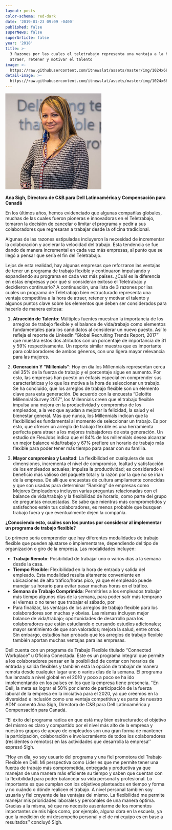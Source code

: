 ```yaml
---
layout: posts
color-schema: red-dark
date: '2019-01-23 09:09 -0400'
published: false
superNews: false
superArticle: false
year: '2018'
title: >-
  3 Razones por las cuales el teletrabajo representa una ventaja a la hora de
  atraer, retener y motivar el talento
image: >-
  https://raw.githubusercontent.com/itnewslat/assets/master/img/1024x680/Hombre-Teletrabajo-g.jpg
detail-image: >-
  https://raw.githubusercontent.com/itnewslat/assets/master/img/1024x680/Hombre-Teletrabajo-g.jpg
---
```

![](https://raw.githubusercontent.com/itnewslat/assets/master/img/300x300/Ana-Singh.jpg)

**Ana Sigh, Directora de C&B para Dell Latinoamérica y Compensación para Canadá**

En los últimos años, hemos evidenciado que algunas compañías globales, muchas de las cuales fueron pioneras e innovadoras en el Teletrabajo, tomaron la decisión de cancelar o limitar el programa y pedir a sus colaboradores que regresaran a trabajar desde la oficina tradicional. 

Algunas de las razones estipuladas incluyeron la necesidad de incrementar la colaboración y acelerar la velocidad del trabajo. Esta tendencia se fue dando de manera incremental en cada vez más empresas, al punto que se llegó a pensar que sería el fin del Teletrabajo.

Lejos de esta realidad, hay algunas empresas que reforzaron las ventajas de tener un programa de trabajo flexible y continuaron impulsando y expandiendo su programa en cada vez más países.  ¿Cuál es la diferencia en estas empresas y por qué sí consideran exitoso el Teletrabajo y decidieron continuarlo? A continuación, una lista de 3 razones por las cuales un programa de Teletrabajo bien estructurado representa una ventaja competitiva a la hora de atraer, retener y motivar el talento y algunos puntos clave sobre los elementos que deben ser considerados para hacerlo de manera exitosa:

1.	**Atracción de Talento**: Múltiples fuentes muestran la importancia de los arreglos de trabajo flexible y el balance de vida/trabajo como elementos fundamentales para los candidatos al considerar un nuevo puesto. Así lo refleja el reporte de LinkedIn “Global Recruiting Trends Report, 2017” que muestra estos dos atributos con un porcentaje de importancia de 31 y 59% respectivamente. Un reporte similar muestra que es importante para colaboradores de ambos géneros, con una ligera mayor relevancia para las mujeres.

2.	**Generación Y “Millenials”**: Hoy en día los Millennials representan cerca del 35% de la fuerza de trabajo y el porcentaje sigue en aumento. Por esto, las empresas han puesto un énfasis especial en comprender sus características y lo que los motiva a la hora de seleccionar un trabajo. Se ha concluido, que los arreglos de trabajo flexible son un elemento clave para esta generación. De acuerdo con la encuesta “Deloitte Millennial Survey 2017”, los Millennials creen que el trabajo flexible impulsa una mejora en la productividad y compromiso de los empleados, a la vez que ayudan a mejorar la felicidad, la salud y el bienestar general. Más que nunca, los Millennials indican que la flexibilidad es fundamental al momento de seleccionar un trabajo. Es por esto, que ofrecer un arreglo de trabajo flexible es una herramienta perfecta para atraer a los mejores trabajadores de esta generación. Un estudio de FlexJobs indica que el 84% de los millennials desea alcanzar un mejor balance vida/trabajo y 67% prefiere un horario de trabajo más flexible para poder tener más tiempo para pasar con su familia. 

3.	**Mayor compromiso y Lealtad**: La flexibilidad en cualquiera de sus dimensiones, incrementa el nivel de compromiso, lealtad y satisfacción de los empleados actuales; impulsa la productividad; es considerado el beneficio más valioso del paquete total y la razón por la que no se irían de la empresa. De allí que encuestas de cultura ampliamente conocidas y que son usadas para determinar “Ranking” de empresas como Mejores Empleadores incluyen varias preguntas relacionadas con el balance de vida/trabajo y la flexibilidad de horario, como parte del grupo de preguntas encuestadas. Se sabe que mientras más comprometidos y satisfechos estén tus colaboradores, es menos probable que busquen trabajo fuera y que eventualmente dejen la compañía.

**¿Conociendo esto, cuáles son los puntos por considerar al implementar un programa de trabajo flexible?**

Lo primero sería comprender que hay diferentes modalidades de trabajo flexible que pueden ajustarse o implementarse, dependiendo del tipo de organización o giro de la empresa. Las modalidades incluyen:

- **Trabajo Remoto**: Posibilidad de trabajar uno o varios días a la semana desde la casa.
- **Tiempo Flexible**: Flexibilidad en la hora de entrada y salida del empleado. Esta modalidad resulta altamente conveniente en ubicaciones de alto tráfico/horas pico, ya que el empleado puede manejar su horario para evitar pasar muchas horas en el tráfico.
- **Semana de Trabajo Comprimida**: Permitirles a los empleados trabajar más tiempo algunos días de la semana, para poder salir más temprano el viernes o no tener que trabajar el sábado, por 
- Para finalizar, las ventajas de los arreglos de trabajo flexible para los colaboradores son muchas y obvias. Las mismas incluyen mejor balance de vida/trabajo; oportunidades de desarrollo para los colaboradores que están estudiando o cursando estudios adicionales; mayor sentimiento de que son valorados; mejora la salud, entre otros. Sin embargo, estudios han probado que los arreglos de trabajo flexible también aportan muchas ventajas para las empresas. 

Dell cuenta con un programa de Trabajo Flexible titulado “Connected Workplace” u Oficina Conectada. Este es un programa integral que permite a los colaboradores pensar en la posibilidad de contar con horarios de entrada y salida flexibles y también está la opción de trabajar de manera remota desde cualquier lugar uno o varios días de la semana. El programa fue lanzado a nivel global en el 2010 y poco a poco se ha ido implementando en los países en los que la empresa tiene presencia.  ‘’En Dell, la meta es lograr el 50% por ciento de participación de la fuerza laboral de la empresa en la iniciativa para el 2020, ya que creemos en la diversidad e inclusión como una ventaja competitiva y es parte de nuestro ADN’ comentó Ana Sigh, Directora de C&B para Dell Latinoamérica y Compensación para Canadá.

‘’El éxito del programa radica en que está muy bien estructurado; el objetivo del mismo es claro y compartido por el nivel más alto de la empresa y nuestros grupos de apoyo de empleados son una gran forma de mantener la participación, colaboración e involucramiento de todos los colaboradores (residentes o remotos) en las actividades que desarrolla la empresa’’ expresó Sigh.

‘’Hoy en día, yo soy usuario del programa y una fiel promotora del Trabajo Flexible en Dell. Mi perspectiva como Líder es que me permite tener una fuerza de trabajo más comprometida, entregada y productiva ya que manejan de una manera más eficiente su tiempo y saben que cuentan con la flexibilidad para poder balancear su vida personal y profesional. Lo importante es que cumplan con los objetivos planteados en tiempo y forma y no cuándo o dónde realicen el trabajo. A nivel personal también soy usuaria y fiel creyente de las ventajas del mismo. La flexibilidad me permite manejar mis prioridades laborales y personales de una manera óptima. Gracias a la misma, sé que no necesito ausentarme de los momentos importantes de mis hijos como, por ejemplo, alguna obra en la escuela, ya que la medición de mi desempeño personal y el de mi equipo es en base a resultados’’ concluyó Sigh. 